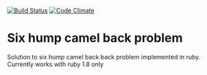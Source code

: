 [![Build Status](https://travis-ci.org/chiku/six_hump_camel_back.png?branch=master)](https://travis-ci.org/chiku/six_hump_camel_back)
[![Code Climate](https://codeclimate.com/github/chiku/six_hump_camel_back.png)](https://codeclimate.com/github/chiku/six_hump_camel_back)

Six hump camel back problem
===========================

Solution to six hump camel back back problem implemented in ruby. Currently works with ruby 1.8 only
